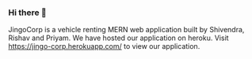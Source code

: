 ### Hi there 👋

JingoCorp is a vehicle renting MERN web application built by Shivendra, Rishav and Priyam.
We have hosted our application on heroku.
Visit https://jingo-corp.herokuapp.com/ to view our application.
